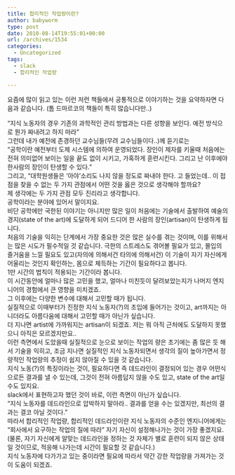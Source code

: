 ```yaml
---
title: 합리적인 작업량이란?
author: babyworm
type: post
date: 2010-08-14T19:55:01+00:00
url: /archives/1534
categories:
  - Uncategorized
tags:
  - slack
  - 합리적인 작업량

---
```

요즘에 많이 읽고 있는 이런 저런 책들에서 공통적으로 이야기하는 것을 요약하자면 다음과 같습니다. (톰 드마르코의 책들이 특히 많습니다만..)

<div>
</div>

<div>
  &#8220;지식 노동자의 경우 기존의 과학적인 관리 방법과는 다른 성향을 보인다. 예전 방식으로 뭔가 짜내려고 하지 마라&#8221;
</div>

<div>
</div>

<div>
  그런데 내가 예전에 존경하던 교수님들(무려 교수님들이다..)께 듣기로는
</div>

<div>
</div>

<div>
  &#8220;공학이란 예전부터 도제 시스템에 의하여 운영되었다. 장인이 제자를 키울때 처음에는 전혀 의미없어 보이는 일을 끝도 없이 시키고, 가혹하게 훈련시킨다. 그리고 난 이후에야 한사람의 장인이 탄생할 수 있다.&#8221;
</div>

<div>
</div>

<div>
  그리고, &#8220;대학원생들은 &#8216;아야&#8217;소리도 나지 않을 정도로 짜내야 한다. 고 들었는데.. 이 접점을 찾을 수 없는 두 가지 관점에서 어떤 것을 옳은 것으로 생각해야 할까요?
</div>

<div>
</div>

<div>
  제 생각에는 두 가지 관점 모두 진리라고 생각합니다.
</div>

<div>
  공학이라는 분야에 있어서 말이지요.
</div>

<div>
</div>

<div>
  비단 공학에만 국한된 이야기는 아니지만 많은 일이 처음에는 기술에서 출발하여 예술의 경지(state of the art)에 도달하게 되어 드디어 한 사람의 장인(artisan)이 탄생하게 됩니다.
</div>

<div>
</div>

<div>
  처음의 기술을 익히는 단계에서 가장 중요한 것은 많은 실수를 겪는 것이며, 이를 위해서는 많은 시도가 필수적일 것 같습니다. 극한의 스트레스도 겪어볼 필요가 있고, 몰입의 즐거움을 느낄 필요도 있고(자의에 의해서건 타의에 의해서건) 이 기술이 자기 자신에게 어울리는 것인지 확인하는, 몸으로 체득하는 기간이 필요하다고 봅니다.
</div>

<div>
  1만 시간의 법칙이 적용되는 기간이라 봅니다.
</div>

<div>
  이 시간동안에 얼마나 많은 고민을 했고, 얼마나 미친듯이 달려보았는지가 나머지 엔지니어의 경험에서 큰 영향을 미치겠죠.
</div>

<div>
</div>

<div>
  그 이후에는 다양한 변수에 대해서 고민할 때가 됩니다.
</div>

<div>
  실질적으로 이때부터가 진정한 지식 노동자(?)의 초입에 들어가는 것이고, art까지는 아니더라도 아름다움에 대해서 고민할 때가 아닌가 싶습니다.
</div>

<div>
  더 지나면 artist에 가까워지는 artisan이 되겠죠. 저는 뭐 아직 근처에도 도달하지 못했으니 아직은 모르겠지만요..
</div>

<div>
</div>

<div>
  이런 측면에서 도았을때 실질적으로 눈으로 보이는 작업의 량은 초기에는 좀 많은 듯 해서 기술을 익히고, 조금 지나면 실질적인 지식 노동자되면서 생각의 질이 높아가면서 정량적인 작업량의 추정이 쉽지 않아질 수 있을 것 같습니다.
</div>

<div>
</div>

<div>
  지식 노동(?)의 특징이라는 것이, 필요하다면 즉 데드라인이 결정되어 있는 경우 어떤식으로든 결과를 낼 수 있는데, 그것이 전혀 아름답지 않을 수도 있고, state of the art일수도 있지요.
</div>

<div>
</div>

<div>
  slack에서 표현하고자 했던 것이 바로, 이런 측면이 아닌가 싶습니다.
</div>

<div>
  &#8220;지식 노동자를 데드라인으로 압박하지 말아라.. 결과를 얻을 수는 있겠지만, 최선의 결과는 결코 아닐 것이다.&#8221;
</div>

<div>
</div>

<div>
  따라서 합리적인 작업량, 합리적인 데드라인이란 지식 노동자의 수준인 엔지니어에게는 &#8220;회사에서 요구하는 작업의 질에 따라&#8221; 자기 자신이 설정해나가는 것이 가장 좋겠지요. (물론, 자기 자신에게 알맞는 데드라인을 정하는 것 자체가 별로 훈련이 되지 않은 상태일 것이므로, 적응해 나가는데 시간이 필요할 것 같습니다.)
</div>

<div>
  지식 노동자에 다가가고 있는 중이라면 필요에 따라서 약간 강한 작업량을 가져가는 것이 도움이 되겠죠.
</div>

<div>
</div>

<div>
</div>